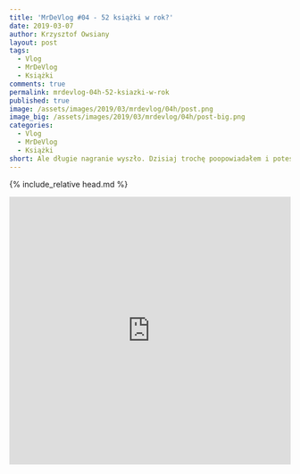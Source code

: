 ```yaml
---
title: 'MrDeVlog #04 - 52 książki w rok?'
date: 2019-03-07
author: Krzysztof Owsiany
layout: post
tags:
  - Vlog
  - MrDeVlog
  - Książki
comments: true
permalink: mrdevlog-04h-52-ksiazki-w-rok
published: true
image: /assets/images/2019/03/mrdevlog/04h/post.png
image_big: /assets/images/2019/03/mrdevlog/04h/post-big.png
categories:
  - Vlog
  - MrDeVlog
  - Książki
short: Ale długie nagranie wyszło. Dzisiaj trochę poopowiadałem i potestowałem kadry na spacerze. Przedstawiam moją kolejkę książek i wyzwanie jakie mam na ten rok 52 książki do przeczytania - nie odsłuchania.
---
```

{% include_relative head.md %}

<div width="640" height="480" style="margin-left:auto; margin-right:auto;">
<embed width="100%" height="480" src="https://www.youtube.com/embed/EmFrlRgAot0"/>
</div >